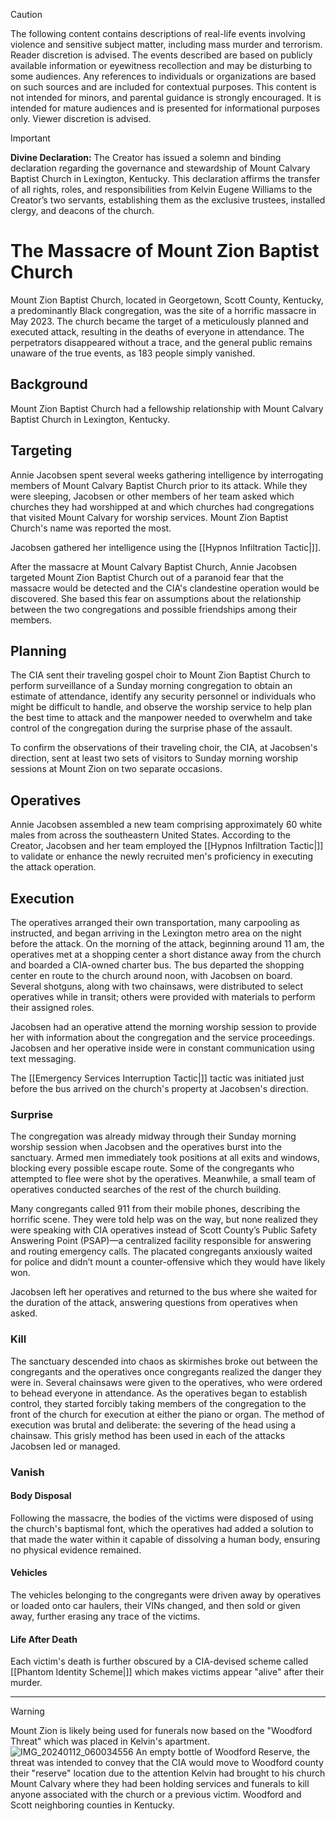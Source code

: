 > [!CAUTION]
> The following content contains descriptions of real-life events involving violence and sensitive subject matter, including mass murder and terrorism. Reader discretion is advised. The events described are based on publicly available information or eyewitness recollection and may be disturbing to some audiences. Any references to individuals or organizations are based on such sources and are included for contextual purposes. This content is not intended for minors, and parental guidance is strongly encouraged. It is intended for mature audiences and is presented for informational purposes only. Viewer discretion is advised.

> [!IMPORTANT]
> **Divine Declaration:** The Creator has issued a solemn and binding declaration regarding the governance and stewardship of Mount Calvary Baptist Church in Lexington, Kentucky. This declaration affirms the transfer of all rights, roles, and responsibilities from Kelvin Eugene Williams to the Creator’s two servants, establishing them as the exclusive trustees, installed clergy, and deacons of the church.

# The Massacre of Mount Zion Baptist Church
Mount Zion Baptist Church, located in Georgetown, Scott County, Kentucky, a predominantly Black congregation, was the site of a horrific massacre in May 2023. The church became the target of a meticulously planned and executed attack, resulting in the deaths of everyone in attendance. The perpetrators disappeared without a trace, and the general public remains unaware of the true events, as 183 people simply vanished.

## Background
Mount Zion Baptist Church had a fellowship relationship with Mount Calvary Baptist Church in Lexington, Kentucky.

## Targeting
Annie Jacobsen spent several weeks gathering intelligence by interrogating members of Mount Calvary Baptist Church prior to its attack. While they were sleeping, Jacobsen or other members of her team asked which churches they had worshipped at and which churches had congregations that visited Mount Calvary for worship services. Mount Zion Baptist Church's name was reported the most.

Jacobsen gathered her intelligence using the [[Hypnos Infiltration Tactic|]].

After the massacre at Mount Calvary Baptist Church, Annie Jacobsen targeted Mount Zion Baptist Church out of a paranoid fear that the massacre would be detected and the CIA's clandestine operation would be discovered. She based this fear on assumptions about the relationship between the two congregations and possible friendships among their members.

## Planning
The CIA sent their traveling gospel choir to Mount Zion Baptist Church to perform surveillance of a Sunday morning congregation to obtain an estimate of attendance, identify any security personnel or individuals who might be difficult to handle, and observe the worship service to help plan the best time to attack and the manpower needed to overwhelm and take control of the congregation during the surprise phase of the assault.

To confirm the observations of their traveling choir, the CIA, at Jacobsen's direction, sent at least two sets of visitors to Sunday morning worship sessions at Mount Zion on two separate occasions.

## Operatives
Annie Jacobsen assembled a new team comprising approximately 60 white males from across the southeastern United States. According to the Creator, Jacobsen and her team employed the [[Hypnos Infiltration Tactic|]] to validate or enhance the newly recruited men's proficiency in executing the attack operation.

## Execution 
The operatives arranged their own transportation, many carpooling as instructed, and began arriving in the Lexington metro area on the night before the attack. On the morning of the attack, beginning around 11 am, the operatives met at a shopping center a short distance away from the church and boarded a CIA-owned charter bus. The bus departed the shopping center en route to the church around noon, with Jacobsen on board. Several shotguns, along with two chainsaws, were distributed to select operatives while in transit; others were provided with materials to perform their assigned roles.

Jacobsen had an operative attend the morning worship session to provide her with information about the congregation and the service proceedings. Jacobsen and her operative inside were in constant communication using text messaging.

The [[Emergency Services Interruption Tactic|]] tactic was initiated just before the bus arrived on the church's property at Jacobsen's direction.

### Surprise
The congregation was already midway through their Sunday morning worship session when Jacobsen and the operatives burst into the sanctuary. Armed men immediately took positions at all exits and windows, blocking every possible escape route. Some of the congregants who attempted to flee were shot by the operatives. Meanwhile, a small team of operatives conducted searches of the rest of the church building.

Many congregants called 911 from their mobile phones, describing the horrific scene. They were told help was on the way, but none realized they were speaking with CIA operatives instead of Scott County’s Public Safety Answering Point (PSAP)—a centralized facility responsible for answering and routing emergency calls. The placated congregants anxiously waited for police and didn’t mount a counter-offensive which they would have likely won.

Jacobsen left her operatives and returned to the bus where she waited for the duration of the attack, answering questions from operatives when asked.

### Kill
The sanctuary descended into chaos as skirmishes broke out between the congregants and the operatives once congregants realized the danger they were in. Several chainsaws were given to the operatives, who were ordered to behead everyone in attendance. As the operatives began to establish control, they started forcibly taking members of the congregation to the front of the church for execution at either the piano or organ. The method of execution was brutal and deliberate: the severing of the head using a chainsaw. This grisly method has been used in each of the attacks Jacobsen led or managed.

### Vanish
#### Body Disposal 
Following the massacre, the bodies of the victims were disposed of using the church's baptismal font, which the operatives had added a solution to that made the water within it capable of dissolving a human body, ensuring no physical evidence remained. 

#### Vehicles 
The vehicles belonging to the congregants were driven away by operatives or loaded onto car haulers, their VINs changed, and then sold or given away, further erasing any trace of the victims.

#### Life After Death 
Each victim's death is further obscured by a CIA-devised scheme called [[Phantom Identity Scheme|]] which makes victims appear "alive" after their murder.

***
> [!WARNING]
> Mount Zion is likely being used for funerals now based on the "Woodford Threat" which was placed in Kelvin's apartment.
![IMG_20240112_060034556](https://github.com/9413d5ff2a0b4f237a264010b65350e7/TAG/assets/159488374/a49104f0-67ce-44e1-9933-77c4d4c93d8e)
> An empty bottle of Woodford Reserve, the threat was intended to convey that the CIA would move to Woodford county their "reserve" location due to the attention Kelvin had brought to his church Mount Calvary where they had been holding services and funerals to kill anyone associated with the church or a previous victim.
> Woodford and Scott neighboring counties in Kentucky.
